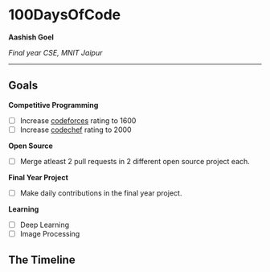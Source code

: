 # 100DaysOfCode

**Aashish Goel**

*Final year CSE, MNIT Jaipur*

---

## Goals

**Competitive Programming**
- [ ] Increase [codeforces](https://www.codeforces.com/profile/aas_201098_) rating to 1600
- [ ] Increase [codechef](https://www.codechef.com/users/anonymous_123_) rating to 2000

**Open Source**
- [ ] Merge atleast 2 pull requests in 2 different open source project each.

**Final Year Project**
- [ ] Make daily contributions in the final year project.

**Learning**
- [ ] Deep Learning
- [ ] Image Processing

## The Timeline
